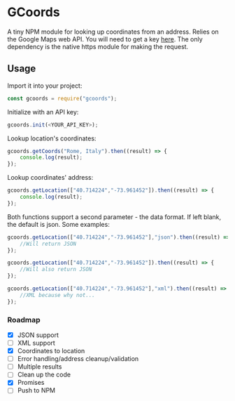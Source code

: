 # GCoords

A tiny NPM module for looking up coordinates from an address. Relies on the Google Maps web API. You will need to get a key [here](https://developers.google.com/maps/web/). The only dependency is the native https module for making the request.

## Usage

Import it into your project:

```javascript
const gcoords = require("gcoords");
```

Initialize with an API key:

```javascript
gcoords.init(<YOUR_API_KEY>);
```

Lookup location's coordinates:

```javascript
gcoords.getCoords("Rome, Italy").then((result) => {
	console.log(result);
});
```

Lookup coordinates' address:

````javascript
gcoords.getLocation(["40.714224","-73.961452"]).then((result) => {
	console.log(result);
});
````

Both functions support a second parameter - the data format. If left blank, the default is json. Some examples:

````javascript
gcoords.getLocation(["40.714224","-73.961452"],"json").then((result) => {
	//Will return JSON
});

gcoords.getLocation(["40.714224","-73.961452"]).then((result) => {
	//Will also return JSON
});

gcoords.getLocation(["40.714224","-73.961452"],"xml").then((result) => {
	//XML because why not...
});
````


### Roadmap
 - [x] JSON support
 - [ ] XML support
 - [x] Coordinates to location
 - [ ] Error handling/address cleanup/validation
 - [ ] Multiple results
 - [ ] Clean up the code
 - [x] Promises
 - [ ] Push to NPM